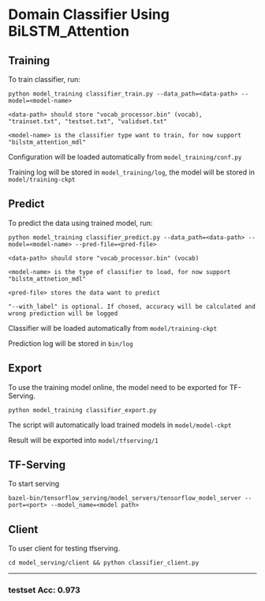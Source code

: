 # Domain Classifier Using BiLSTM_Attention


## Training

To train classifier, run:

```python model_training classifier_train.py --data_path=<data-path> --model=<model-name>```


	<data-path> should store "vocab_processor.bin" (vocab), "trainset.txt", "testset.txt", "validset.txt"
	
	<model-name> is the classifier type want to train, for now support "bilstm_attention_mdl" 

Configuration will be loaded automatically from `model_training/conf.py`

Training log will be stored in `model_training/log`, the model will be stored in `model/training-ckpt`

## Predict

To predict the data using trained model, run:

```python model_training classifier_predict.py --data_path=<data-path> --model=<model-name> --pred-file=<pred-file>```

	<data-path> should store "vocab_processor.bin" (vocab)
	
	<model-name> is the type of classifier to load, for now support "bilstm_attnetion_mdl"
	
	<pred-file> stores the data want to predict
	
	"--with_label" is optional. If chosed, accuracy will be calculated and wrong prediction will be logged
	
Classifier will be loaded automatically from `model/training-ckpt`

Prediction log will be stored in `bin/log`

## Export

To use the training model online, the model need to be exported for TF-Serving.

```python model_training classifier_export.py```

The script will automatically load trained models in `model/model-ckpt`

Result will be exported into `model/tfserving/1`


## TF-Serving

To start serving 

```bazel-bin/tensorflow_serving/model_servers/tensorflow_model_server --port=<port> --model_name=<model path> ```

## Client

To user client for testing tfserving.

```cd model_serving/client && python classifier_client.py ```

---

### testset Acc: 0.973
